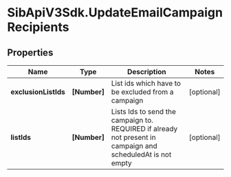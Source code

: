 # SibApiV3Sdk.UpdateEmailCampaignRecipients

## Properties
Name | Type | Description | Notes
------------ | ------------- | ------------- | -------------
**exclusionListIds** | **[Number]** | List ids which have to be excluded from a campaign | [optional] 
**listIds** | **[Number]** | Lists Ids to send the campaign to. REQUIRED if already not present in campaign and scheduledAt is not empty | [optional] 


